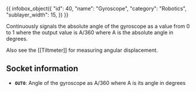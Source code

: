 {{ infobox_object({
	"id": 40,
	"name": "Gyroscope",
	"category": "Robotics",
	"sublayer_width": 15,
}) }}

Continuously signals the absolute angle of the gyroscope as a value from 0 to 1 where the output value is A/360 where A is the absolute angle in degrees.

Also see the [[Tiltmeter]] for measuring angular displacement.

## Socket information
- **`OUT0`**: Angle of the gyroscope as A/360 where A is its angle in degrees